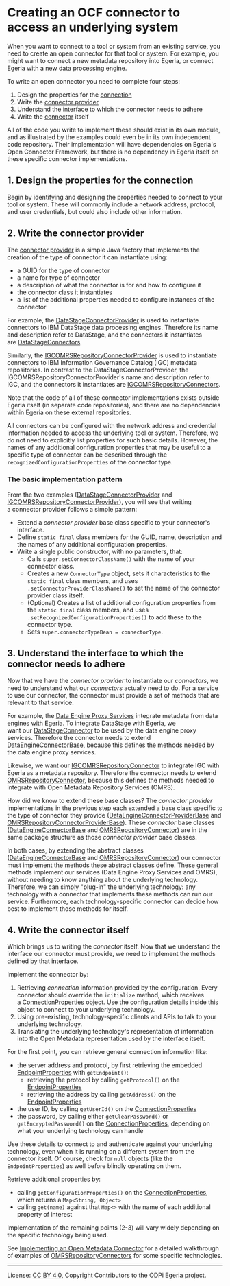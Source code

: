 <!-- SPDX-License-Identifier: CC-BY-4.0 -->
<!-- Copyright Contributors to the ODPi Egeria project. -->

# Creating an OCF connector to access an underlying system

When you want to connect to a tool or system from an existing service, you need to create an open connector for that
tool or system. For example, you might want to connect a new metadata repository into Egeria, or connect Egeria with
a new data processing engine.

To write an open connector you need to complete four steps:

1. Design the properties for the [connection](../concepts/connection.md)
1. Write the [connector provider](../concepts/connector-provider.md)
1. Understand the interface to which the connector needs to adhere
1. Write the [connector](../concepts/connector.md) itself

All of the code you write to implement these should exist in its own module, and as illustrated by the examples could
even be in its own independent code repository. Their implementation will have dependencies on Egeria's Open Connector
Framework, but there is no dependency in Egeria itself on these specific connector implementations.

## 1. Design the properties for the connection

Begin by identifying and designing the properties needed to connect to your tool or system. These will commonly
include a network address, protocol, and user credentials, but could also include other information.

## 2. Write the connector provider

The [connector provider](../concepts/connector-provider.md) is a simple Java factory that implements the creation of
the type of connector it can instantiate using:

- a GUID for the type of connector
- a name for type of connector
- a description of what the connector is for and how to configure it
- the connector class it instantiates
- a list of the additional properties needed to configure instances of the connector

For example, the [DataStageConnectorProvider](https://github.com/odpi/egeria-connector-ibm-information-server/blob/master/datastage-adapter/src/main/java/org/odpi/egeria/connectors/ibm/datastage/dataengineconnector/DataStageConnectorProvider.java)
is used to instantiate connectors to IBM DataStage data processing engines. Therefore its name and description refer to
DataStage, and the connectors it instantiates are [DataStageConnectors](https://github.com/odpi/egeria-connector-ibm-information-server/blob/master/datastage-adapter/src/main/java/org/odpi/egeria/connectors/ibm/datastage/dataengineconnector/DataStageConnector.java).

Similarly, the [IGCOMRSRepositoryConnectorProvider](https://github.com/odpi/egeria-connector-ibm-information-server/blob/master/igc-adapter/src/main/java/org/odpi/egeria/connectors/ibm/igc/repositoryconnector/IGCOMRSRepositoryConnectorProvider.java)
is used to instantiate connectors to IBM Information Governance Catalog (IGC) metadata repositories. In contrast to the
DataStageConnectorProvider, the IGCOMRSRepositoryConnectorProvider's name and description refer to IGC, and the
connectors it instantiates are [IGCOMRSRepositoryConnectors](https://github.com/odpi/egeria-connector-ibm-information-server/blob/master/igc-adapter/src/main/java/org/odpi/egeria/connectors/ibm/igc/repositoryconnector/IGCOMRSRepositoryConnector.java).

Note that the code of all of these connector implementations exists outside Egeria itself (in separate code
repositories), and there are no dependencies within Egeria on these external repositories. 

All connectors can be configured with the network address and credential information needed to access the underlying
tool or system. Therefore, we do not need to explicitly list properties for such basic details. However, the names of
any additional configuration properties that may be useful to a specific type of connector can be described through
the `recognizedConfigurationProperties` of the connector type.

### The basic implementation pattern

From the two examples ([DataStageConnectorProvider](https://github.com/odpi/egeria-connector-ibm-information-server/blob/master/datastage-adapter/src/main/java/org/odpi/egeria/connectors/ibm/datastage/dataengineconnector/DataStageConnectorProvider.java)
and [IGCOMRSRepositoryConnectorProvider](https://github.com/odpi/egeria-connector-ibm-information-server/blob/master/igc-adapter/src/main/java/org/odpi/egeria/connectors/ibm/igc/repositoryconnector/IGCOMRSRepositoryConnectorProvider.java)),
you will see that writing a connector provider follows a simple pattern:

- Extend a _connector provider_ base class specific to your connector's interface.
- Define `static final` class members for the GUID, name, description and the names of any additional configuration
    properties.
- Write a single public constructor, with no parameters, that:
    - Calls `super.setConnectorClassName()` with the name of your connector class.
    - Creates a new `ConnectorType` object, sets it characteristics to the `static final` class members, and uses
        `.setConnectorProviderClassName()` to set the name of the connector provider class itself.
    - (Optional) Creates a list of additional configuration properties from the `static final` class members, and uses
        `.setRecognizedConfigurationProperties()` to add these to the connector type.
    - Sets `super.connectorTypeBean = connectorType`.

## 3. Understand the interface to which the connector needs to adhere

Now that we have the _connector provider_ to instantiate our _connectors_, we need to understand what our _connectors_
actually need to do. For a service to use our connector, the connector must provide a set of methods that are relevant
to that service.

For example, the [Data Engine Proxy Services](../../../../governance-servers/data-engine-proxy-services) integrate
metadata from data engines with Egeria. To integrate DataStage with Egeria, we want our [DataStageConnector](https://github.com/odpi/egeria-connector-ibm-information-server/blob/master/datastage-adapter/src/main/java/org/odpi/egeria/connectors/ibm/datastage/dataengineconnector/DataStageConnector.java)
to be used by the data engine proxy services. Therefore the connector needs to extend [DataEngineConnectorBase](../../../../governance-servers/data-engine-proxy-services/data-engine-proxy-connector/src/main/java/org/odpi/openmetadata/openconnectors/governancedaemonconnectors/dataengineproxy/DataEngineConnectorBase.java),
because this defines the methods needed by the data engine proxy services.

Likewise, we want our [IGCOMRSRepositoryConnector](https://github.com/odpi/egeria-connector-ibm-information-server/blob/master/igc-adapter/src/main/java/org/odpi/egeria/connectors/ibm/igc/repositoryconnector/IGCOMRSRepositoryConnector.java)
to integrate IGC with Egeria as a metadata repository. Therefore the connector needs to extend
[OMRSRepositoryConnector](../../../../repository-services/repository-services-apis/src/main/java/org/odpi/openmetadata/repositoryservices/connectors/stores/metadatacollectionstore/repositoryconnector/OMRSRepositoryConnector.java),
because this defines the methods needed to integrate with Open Metadata Repository Services (OMRS).

How did we know to extend these base classes? The _connector provider_ implementations in the previous step each
extended a base class specific to the type of connector they provide ([DataEngineConnectorProviderBase](../../../../governance-servers/data-engine-proxy-services/data-engine-proxy-connector/src/main/java/org/odpi/openmetadata/openconnectors/governancedaemonconnectors/dataengineproxy/DataEngineConnectorProviderBase.java)
and [OMRSRepositoryConnectorProviderBase](../../../../repository-services/repository-services-apis/src/main/java/org/odpi/openmetadata/repositoryservices/connectors/stores/metadatacollectionstore/repositoryconnector/OMRSRepositoryConnectorProviderBase.java)).
These _connector_ base classes ([DataEngineConnectorBase](../../../../governance-servers/data-engine-proxy-services/data-engine-proxy-connector/src/main/java/org/odpi/openmetadata/openconnectors/governancedaemonconnectors/dataengineproxy/DataEngineConnectorBase.java)
and [OMRSRepositoryConnector](../../../../repository-services/repository-services-apis/src/main/java/org/odpi/openmetadata/repositoryservices/connectors/stores/metadatacollectionstore/repositoryconnector/OMRSRepositoryConnector.java))
are in the same package structure as those _connector provider_ base classes.

In both cases, by extending the abstract classes ([DataEngineConnectorBase](../../../../governance-servers/data-engine-proxy-services/data-engine-proxy-connector/src/main/java/org/odpi/openmetadata/openconnectors/governancedaemonconnectors/dataengineproxy/DataEngineConnectorBase.java)
and [OMRSRepositoryConnector](../../../../repository-services/repository-services-apis/src/main/java/org/odpi/openmetadata/repositoryservices/connectors/stores/metadatacollectionstore/repositoryconnector/OMRSRepositoryConnector.java))
our connector must implement the methods these abstract classes define. These general methods implement our services
(Data Engine Proxy Services and OMRS), without needing to know anything about the underlying technology. Therefore, we
can simply "plug-in" the underlying technology: any technology with a connector that implements these methods can run
our service. Furthermore, each technology-specific connector can decide how best to implement those methods for itself.

## 4. Write the connector itself

Which brings us to writing the _connector_ itself. Now that we understand the interface our connector must provide, we
need to implement the methods defined by that interface.

Implement the connector by:

1. Retrieving _connection_ information provided by the configuration. Every connector should override the `initialize`
    method, which receives a [ConnectionProperties](../../src/main/java/org/odpi/openmetadata/frameworks/connectors/properties/ConnectionProperties.java)
    object. Use the configuration details inside this object to connect to your underlying technology.
1. Using pre-existing, technology-specific clients and APIs to talk to your underlying technology.
1. Translating the underlying technology's representation of information into the Open Metadata representation used by
    the interface itself.

For the first point, you can retrieve general connection information like:

- the server address and protocol, by first retrieving the embedded [EndpointProperties](../../src/main/java/org/odpi/openmetadata/frameworks/connectors/properties/EndpointProperties.java)
    with `getEndpoint()`:
    - retrieving the protocol by calling `getProtocol()` on the [EndpointProperties](../../src/main/java/org/odpi/openmetadata/frameworks/connectors/properties/EndpointProperties.java)
    - retrieving the address by calling `getAddress()` on the [EndpointProperties](../../src/main/java/org/odpi/openmetadata/frameworks/connectors/properties/EndpointProperties.java)
- the user ID, by calling `getUserId()` on the [ConnectionProperties](../../src/main/java/org/odpi/openmetadata/frameworks/connectors/properties/ConnectionProperties.java)
- the password, by calling either `getClearPassword()` or `getEncryptedPassword()` on the [ConnectionProperties](../../src/main/java/org/odpi/openmetadata/frameworks/connectors/properties/ConnectionProperties.java),
    depending on what your underlying technology can handle

Use these details to connect to and authenticate against your underlying technology, even when it is running on a
different system from the connector itself. Of course, check for `null` objects (like the `EndpointProperties`) as
well before blindly operating on them.

Retrieve additional properties by:

- calling `getConfigurationProperties()` on the [ConnectionProperties](../../src/main/java/org/odpi/openmetadata/frameworks/connectors/properties/ConnectionProperties.java),
    which returns a `Map<String, Object>`
- calling `get(name)` against that `Map<>` with the name of each additional property of interest

Implementation of the remaining points (2-3) will vary widely depending on the specific technology being used.

See [Implementing an Open Metadata Connector](https://www.odpi.org/blog/2019/07/08/implementing-an-open-metadata-connector)
for a detailed walkthrough of examples of [OMRSRepositoryConnectors](../../../../repository-services/repository-services-apis/src/main/java/org/odpi/openmetadata/repositoryservices/connectors/stores/metadatacollectionstore/repositoryconnector/OMRSRepositoryConnector.java)
for some specific technologies.

----
License: [CC BY 4.0](https://creativecommons.org/licenses/by/4.0/),
Copyright Contributors to the ODPi Egeria project.